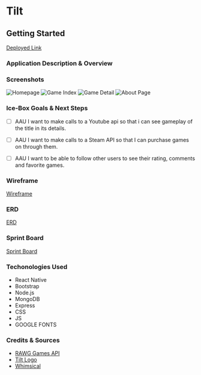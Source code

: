 # Tilt


## **Getting Started**

[Deployed Link](https://tilt-games.herokuapp.com/)

### **Application Description & Overview** 



### **Screenshots**

![Homepage]()
![Game Index]()
![Game Detail]()
![About Page]()


### **Ice-Box Goals & Next Steps** 

- [ ] AAU I want to make calls to a Youtube api so that i can see gameplay of the title in its details.
- [ ] AAU I want to make calls to a Steam API so that I can purchase games on through them.
- [ ] AAU I want to be able to follow other users to see their rating, comments and favorite games.




### **Wireframe**

[Wireframe](https://whimsical.com/unit-4-proj-C4x4t85EFD883Dj2x69NNu)

### **ERD**

[ERD](https://whimsical.com/u4p-FhcVbZSmytyeWQrjX2P7bt)



### **Sprint Board**

[Sprint Board](https://trello.com/b/sCZE4iqp/unit-4-sprint-board)

### **Techonologies Used**

- React Native 
- Bootstrap 
- Node.js
- MongoDB
- Express 
- CSS 
- JS
- GOOGLE FONTS 


### **Credits & Sources** 


- [RAWG Games API](https://rawg.io/apidocs)
- [Tilt Logo](https://mungai95.github.io/about.html)
- [Whimsical](https://whimsical.com/)
  

